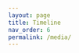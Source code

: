 ```yaml
---
layout: page
title: Timeline
nav_order: 6
permalink: /media/
---
```


  <head>
<script type="text/javascript" src="https://www.gstatic.com/charts/loader.js"></script>

<script type="text/javascript">
  google.charts.load("current", {packages:["timeline"]});
  google.charts.setOnLoadCallback(drawChart);
  function drawChart() {
    var container = document.getElementById('example4.2');
    var chart = new google.visualization.Timeline(container);
    var dataTable = new google.visualization.DataTable();

    dataTable.addColumn({ type: 'string', id: 'Role' });
    dataTable.addColumn({ type: 'string', id: 'Name' });
    dataTable.addColumn({ type: 'date', id: 'Start' });
    dataTable.addColumn({ type: 'date', id: 'End' });
    dataTable.addRows([
      [ 'Diary', 'A Prairie as Wide as the Sea', new Date(1926, 5, 1), new Date(1927, 4, 18)]]);

    var options = {
      timeline: { groupByRowLabel: false, 
                  //colorByRowLabel: true,  
                  colors: ['#cbb69d', '#603913', '#c69c6e']}
    };

    chart.draw(dataTable, options);
  }
</script>

<div id="example4.2" style="height: 200px;"></div>
  </head>
  <body>
    <div id="timeline" style="height: 180px;"></div>
  </body>

